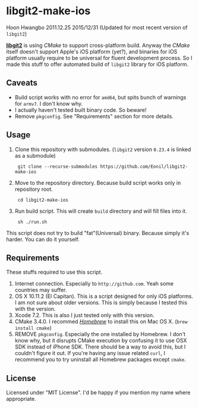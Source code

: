 libgit2-make-ios
================
Hoon Hwangbo
2011.12.25
2015/12/31 (Updated for most recent version of `libgit2`)

[**libgit2**](https://github.com/libgit2/libgit2) is using *CMake* to support cross-platform build.
Anyway the *CMake* itself doesn't support Apple's iOS platform (yet?), and binaries for iOS platform usually require
to be universal for fluent development process.
So I made this stuff to offer automated build of `libgit2` library for iOS platform.



Caveats
-------
- Build script works with no error for `amd64`, but spits bunch of warnings for `armv7`. I don't know why.
- I actually haven't tested built binary code. So beware!
- Remove `pkgconfig`. See "Requirements" section for more details.



Usage
-----
1. Clone this repository with submodules. (`libgit2` version `0.23.4` is linked as a submodule)

        git clone --recurse-submodules https://github.com/Eonil/libgit2-make-ios

2. Move to the repository directory. Because build script works only in repository root.

        cd libgit2-make-ios

2. Run build script. This will create `build` directory and will fill files into it.

        sh ./run.sh

This script does not try to build "fat"(Universal) binary. Because simply it's harder. You can do it yourself.



Requirements
------------
These stuffs required to use this script.

1. Internet connection. Especially to `http://github.com`. Yeah some countries may suffer.
2. OS X 10.11.2 (El Capitan). This is a script designed for only iOS platforms.
   I am not sure about older versions. This is simply because I tested this with the version.
3. Xcode 7.2. This is also I just tested only with this version.
4. CMake 3.4.0. I recommed [*Homebrew*](http://mxcl.github.com/homebrew/) to install this 
   on Mac OS X. (`brew install cmake`)
5. REMOVE `pkgconfig`. Especially the one installed by Homebrew. I don't know why, but it disrupts CMake execution by
   confusing it to use OSX SDK instead of iPhone SDK. There should be a way to avoid this, but I couldn't figure it out.
   If you're having any issue related `curl`, I recommend you to try uninstall all Homebrew packages except `cmake`.

License
-------
Licensed under "MIT License". I'd be happy if you mention my name where appropriate.









